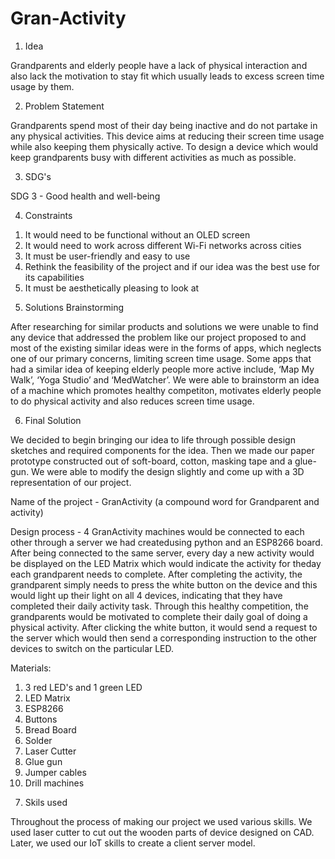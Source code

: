 # Gran-Activity
1. Idea

Grandparents and elderly people have a lack of physical interaction and also lack the motivation to stay fit which usually leads to excess screen time usage by them.

2. Problem Statement

Grandparents spend most of their day being inactive and do not partake in any physical activities. This device aims at reducing their screen time usage while also keeping them physically active. To design a device which would keep grandparents busy with different activities as much as possible. 

3. SDG's

SDG 3 - Good health and well-being

4. Constraints

1) It would need to be functional without an OLED screen
2) It would need to work across different Wi-Fi networks across cities
3) It must be user-friendly and easy to use
4) Rethink the feasibility of the project and if our idea was the best use for its capabilities
5) It must be aesthetically pleasing to look at

5. Solutions Brainstorming

After researching for similar products and solutions we were unable to find any device that addressed the problem like our project proposed to and most of the existing similar ideas were in the forms of apps, which neglects one of our primary concerns, limiting screen time usage. Some apps that had a similar idea of keeping elderly people more active include, ‘Map My Walk’, ‘Yoga Studio’ and ‘MedWatcher’. We were able to brainstorm an idea of a machine which promotes healthy competiton, motivates elderly people to do physical activity and also reduces screen time usage.


6. Final Solution

We decided to begin bringing our idea to life through possible design sketches and required components for the idea. Then we made our paper prototype constructed out of soft-board, cotton, masking tape and a glue-gun. We were able to modify the design slightly and come up with a 3D representation of our project.

Name of the project - GranActivity (a compound word for Grandparent and activity)

Design process - 4 GranActivity machines would be connected to each other through a server we had createdusing python and an ESP8266 board. After being connected to the same server, every day a new activity would be displayed on the LED Matrix which would indicate the activity for theday each grandparent needs to complete. After completing the activity, the grandparent simply needs to press the white button on the device and this would light up their light on all 4 devices, indicating that they have completed their daily activity task. Through this healthy competition, the grandparents would be motivated to complete their daily goal of doing a
physical activity. After clicking the white button, it would send a request to the server which would then send a corresponding instruction to the other devices to switch on the particular LED.

Materials: 
1) 3 red LED's and 1 green LED
2) LED Matrix
3) ESP8266
4) Buttons
5) Bread Board
6) Solder
7) Laser Cutter
8) Glue gun
9) Jumper cables 
10) Drill machines

7. Skils used

Throughout the process of making our project we used various skills. We used laser cutter to cut out the wooden parts of device designed on CAD. Later, we used our IoT skills to create a client server model.
